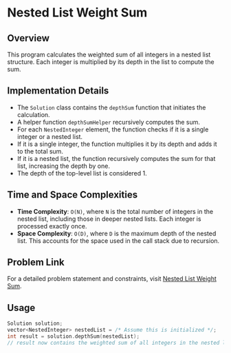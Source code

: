 # Nested List Weight Sum

## Overview
This program calculates the weighted sum of all integers in a nested list structure. Each integer is multiplied by its depth in the list to compute the sum.

## Implementation Details
- The `Solution` class contains the `depthSum` function that initiates the calculation.
- A helper function `depthSumHelper` recursively computes the sum.
- For each `NestedInteger` element, the function checks if it is a single integer or a nested list.
- If it is a single integer, the function multiplies it by its depth and adds it to the total sum.
- If it is a nested list, the function recursively computes the sum for that list, increasing the depth by one.
- The depth of the top-level list is considered 1.

## Time and Space Complexities
- **Time Complexity**: `O(N)`, where `N` is the total number of integers in the nested list, including those in deeper nested lists. Each integer is processed exactly once.
- **Space Complexity**: `O(D)`, where `D` is the maximum depth of the nested list. This accounts for the space used in the call stack due to recursion.

## Problem Link
For a detailed problem statement and constraints, visit [Nested List Weight Sum](https://leetcode.com/problems/nested-list-weight-sum/).

## Usage
```cpp
Solution solution;
vector<NestedInteger> nestedList = /* Assume this is initialized */;
int result = solution.depthSum(nestedList);
// result now contains the weighted sum of all integers in the nested list
